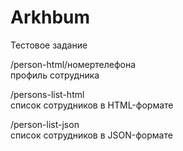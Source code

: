 # Arkhbum
Тестовое задание

<p>/person-html/номертелефона<br>профиль сотрудника</p>
<p>/persons-list-html<br>список сотрудников в HTML-формате</p>
<p>/person-list-json<br>список сотрудников в JSON-формате</p>
